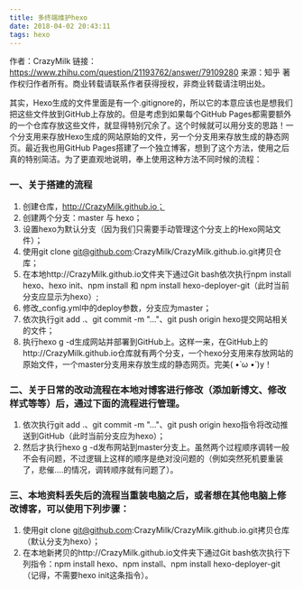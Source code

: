 ```yaml
---
title: 多终端维护hexo
date: 2018-04-02 20:43:11
tags: hexo
---
```

作者：CrazyMilk
链接：https://www.zhihu.com/question/21193762/answer/79109280
来源：知乎
著作权归作者所有。商业转载请联系作者获得授权，非商业转载请注明出处。

其实，Hexo生成的文件里面是有一个.gitignore的，所以它的本意应该也是想我们把这些文件放到GitHub上存放的。但是考虑到如果每个GitHub Pages都需要额外的一个仓库存放这些文件，就显得特别冗余了。这个时候就可以用分支的思路！一个分支用来存放Hexo生成的网站原始的文件，另一个分支用来存放生成的静态网页。最近我也用GitHub Pages搭建了一个独立博客，想到了这个方法，使用之后真的特别简洁。为了更直观地说明，奉上使用这种方法不同时候的流程：
<!-- more -->
### 一、关于搭建的流程 
  
1. 创建仓库，http://CrazyMilk.github.io；  
2. 创建两个分支：master 与 hexo；  
3. 设置hexo为默认分支（因为我们只需要手动管理这个分支上的Hexo网站文件）；  
4. 使用git clone git@github.com:CrazyMilk/CrazyMilk.github.io.git拷贝仓库；  
5. 在本地http://CrazyMilk.github.io文件夹下通过Git bash依次执行npm install hexo、hexo init、npm install 和 npm install hexo-deployer-git（此时当前分支应显示为hexo）;  
6. 修改_config.yml中的deploy参数，分支应为master；  
7. 依次执行git add .、git commit -m "..."、git push origin hexo提交网站相关的文件；  
8. 执行hexo g -d生成网站并部署到GitHub上。这样一来，在GitHub上的http://CrazyMilk.github.io仓库就有两个分支，一个hexo分支用来存放网站的原始文件，一个master分支用来存放生成的静态网页。完美( •̀ ω •́ )y！  

### 二、关于日常的改动流程在本地对博客进行修改（添加新博文、修改样式等等）后，通过下面的流程进行管理。
 
1. 依次执行git add .、git commit -m "..."、git push origin hexo指令将改动推送到GitHub（此时当前分支应为hexo）；  
2. 然后才执行hexo g -d发布网站到master分支上。虽然两个过程顺序调转一般不会有问题，不过逻辑上这样的顺序是绝对没问题的（例如突然死机要重装了，悲催....的情况，调转顺序就有问题了）。

### 三、本地资料丢失后的流程当重装电脑之后，或者想在其他电脑上修改博客，可以使用下列步骤：
  
1. 使用git clone git@github.com:CrazyMilk/CrazyMilk.github.io.git拷贝仓库（默认分支为hexo）；  
2. 在本地新拷贝的http://CrazyMilk.github.io文件夹下通过Git bash依次执行下列指令：npm install hexo、npm install、npm install hexo-deployer-git（记得，不需要hexo init这条指令）。